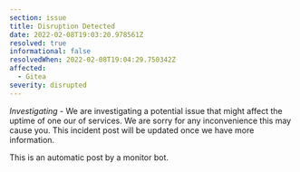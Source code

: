 ```yaml
---
section: issue
title: Disruption Detected
date: 2022-02-08T19:03:20.978561Z
resolved: true
informational: false
resolvedWhen: 2022-02-08T19:04:29.750342Z
affected:
  - Gitea
severity: disrupted
---
```

*Investigating* - We are investigating a potential issue that might affect the uptime of one our of services. We are sorry for any inconvenience this may cause you. This incident post will be updated once we have more information.

This is an automatic post by a monitor bot.
        